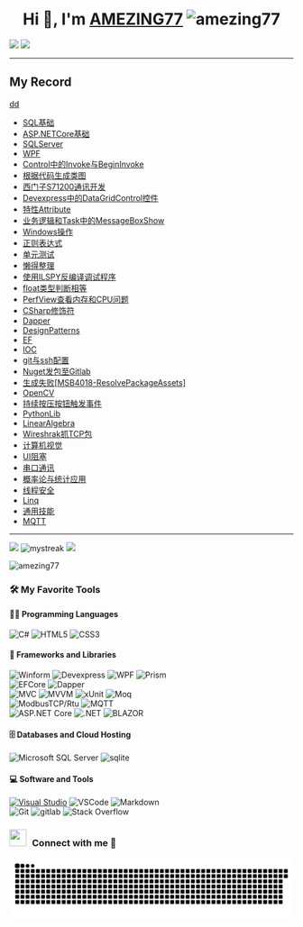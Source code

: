 <h1 align="center">Hi 👋, I'm 
  <a href="https://AMEZING77.github.io/AMEZING77/" target="blank">AMEZING77</a>  
  <!--界面浏览数显示-->
  <img src="https://komarev.com/ghpvc/?username=amezing77&label=Profile%20views&color=0e75b6&style=flat" alt="amezing77" /> 
</h1>

<!--horizontal divider(gradiant)-->
<img src="https://user-images.githubusercontent.com/73097560/115834477-dbab4500-a447-11eb-908a-139a6edaec5c.gif">
<!--修仙图-->
<img src="https://github-immortality.vercel.app/api?username=AMEZING77" />

---
## My Record
[dd](MYRECORDS/20241108--SQL基础.md)
<ul> 
<li><a href="MYRECORDS/20241108--SQL基础.md">SQL基础</a></li> 
<li><a href="MYRECORDS/20241130--ASPNETCore.md">ASP.NETCore基础</a></li> 
<li><a href="MYRECORDS/20241219--SQLSERVER.md">SQLServer</a></li>
<li><a href="MYRECORDS/20241229--WPF.md">WPF</a></li>
<li><a href="MYRECORDS/20250109--Control中的Invoke与BeginInvoke.md">Control中的Invoke与BeginInvoke</a></li>
<li><a href="MYRECORDS/20250114--根据代码生成类图.md">根据代码生成类图</a></li>
<li><a href="MYRECORDS/20250114--西门子S71200通讯开发.md">西门子S71200通讯开发</a></li>
<li><a href="MYRECORDS/20250114--Devexpress中的DataGridControl控件.md">Devexpress中的DataGridControl控件</a></li>
<li><a href="MYRECORDS/20250116--特性Attribute.md">特性Attribute</a></li>
<li><a href="MYRECORDS/20250117--业务逻辑和Task中的MessageBoxShow.md">业务逻辑和Task中的MessageBoxShow</a></li>
<li><a href="MYRECORDS/20250117--Windows操作.md">Windows操作</a></li>
<li><a href="MYRECORDS/20250118--正则表达式.md">正则表达式</a></li>
<li><a href="MYRECORDS/20250120--单元测试.md">单元测试</a></li>
<li><a href="MYRECORDS/20250120--懒得整理.md">懒得整理</a></li>
<li><a href="MYRECORDS/20250120--使用ILSPY反编译调试程序.md">使用ILSPY反编译调试程序</a></li>
<li><a href="MYRECORDS/20250120--float类型判断相等.md">float类型判断相等</a></li>
<li><a href="MYRECORDS/20250120--PerfView查看内存和CPU问题.md">PerfView查看内存和CPU问题</a></li>
<li><a href="MYRECORDS/20250121--CSharp修饰符.md">CSharp修饰符</a></li>
<li><a href="MYRECORDS/20250123--Dapper.md">Dapper</a></li>
<li><a href="MYRECORDS/20250123--DesignPatterns.md">DesignPatterns</a></li>
<li><a href="MYRECORDS/20250123--EF.md">EF</a></li>
<li><a href="MYRECORDS/20250123--IOC.md">IOC</a></li>
<li><a href="MYRECORDS/20250124--git与ssh配置.md">git与ssh配置</a></li>
<li><a href="MYRECORDS/20250220--Nuget发包至Gitlab.md">Nuget发包至Gitlab</a></li>
<li><a href="MYRECORDS/20250221-生成失败[MSB4018-ResolvePackageAssets].md">生成失败[MSB4018-ResolvePackageAssets]</a></li>
<li><a href="MYRECORDS/20250224--OpenCV.md">OpenCV</a></li>
<li><a href="MYRECORDS/20250225--持续按压按钮触发事件.md">持续按压按钮触发事件</a></li>
<li><a href="MYRECORDS/20250225--PythonLib.md">PythonLib</a></li>
<li><a href="MYRECORDS/20250226--LinearAlgebra.md">LinearAlgebra</a></li>
<li><a href="MYRECORDS/20250228--Wireshrak抓TCP包.md">Wireshrak抓TCP包</a></li>
<li><a href="MYRECORDS/20250302--计算机视觉.md">计算机视觉</a></li>
<li><a href="MYRECORDS/20250303--UI阻塞.md">UI阻塞</a></li>
<li><a href="MYRECORDS/20250305--串口通讯.md">串口通讯</a></li>
<li><a href="MYRECORDS/20250305--概率论与统计应用.md">概率论与统计应用</a></li>
<li><a href="MYRECORDS/20250305--线程安全.md">线程安全</a></li>
<li><a href="MYRECORDS/20250305--Linq.md">Linq</a></li>
<li><a href="MYRECORDS/通用技能.md">通用技能</a></li>
<li><a href="MYRECORDS/MQTT.md">MQTT</a></li>
</ul>


---
![](https://github-readme-stats.vercel.app/api?username=AMEZING77&show_icons=true&theme=tokyonight)
<img src="https://github-readme-streak-stats.herokuapp.com/?user=AMEZING77&theme=tokyonight" alt="mystreak"/>
![](https://github-readme-stats.vercel.app/api/top-langs/?username=AMEZING77&theme=tokyonight&layout=compact)
<!--成就徽章-->
<img src="https://github-profile-trophy.vercel.app/?username=amezing77" alt="amezing77" />


### 🛠️ My Favorite Tools
#### 👨‍💻 Programming Languages
![C#](https://img.shields.io/badge/C%23-239120.svg?logo=c-sharp&logoColor=white)
![HTML5](https://img.shields.io/badge/HTML5-E34F26.svg?logo=html5&logoColor=white)
![CSS3](https://img.shields.io/badge/CSS3-1572B6.svg?logo=css3&logoColor=white)
#### 🧰 Frameworks and Libraries
![Winform](https://img.shields.io/badge/-Winform-gray?logo=Winform)
![Devexpress](https://img.shields.io/badge/-Devexpress-gray?logo=Devexpress)
![WPF](https://img.shields.io/badge/-WPF-gray?logo=WPF)
![Prism](https://img.shields.io/badge/-Prism-gray?logo=Prism)\
![EFCore](https://img.shields.io/badge/-EFCore-blue?logo=Entity%20framework%20Core)
![Dapper](https://img.shields.io/badge/-Dapper-blue?logo=Dapper)\
![MVC](https://img.shields.io/badge/-MVC-%20?logo=MVC)
![MVVM](https://img.shields.io/badge/-MVVM-%20?logo=MVVM)
![xUnit](https://img.shields.io/badge/-xUnit-%20?logo=xUnit)
![Moq](https://img.shields.io/badge/-Moq-%20?logo=Moq)\
![ModbusTCP/Rtu](https://img.shields.io/badge/-ModbusTCP%2FRtu-%20orange?logo=ModbusTCP)
![MQTT](https://img.shields.io/badge/-MQTT-%20orange?logo=ModbusTCP)\
![ASP.NET Core](https://img.shields.io/badge/-ASP.NETCore-%20purple?style=for-the-badge&logo=ASP)
![.NET](https://img.shields.io/badge/.NET-512BD4?style=for-the-badge&logo=dotnet&logoColor=white)
![BLAZOR](https://img.shields.io/badge/Blazor-512BD4?style=for-the-badge&logo=blazor&logoColor=white)
#### 🗄️ Databases and Cloud Hosting
![Microsoft SQL Server](https://img.shields.io/badge/SQL-Server-CC2927?logo=microsoft-sql-server&logoColor=white)
![sqlite](https://img.shields.io/badge/sqlite-07405e.svg?logo=sqlite&logoColor=white)

#### 💻 Software and Tools
[![Visual Studio](https://badgen.net/badge/icon/visualstudio?icon=visualstudio&label)](https://visualstudio.microsoft.com)
![VSCode](https://img.shields.io/badge/VSCode-007ACC?logo=visual-studio-code&logoColor=white)
![Markdown](https://img.shields.io/badge/Markdown-000000.svg?logo=markdown&logoColor=white)\
![Git](https://img.shields.io/badge/Git-black?logo=git)
![gitlab](https://img.shields.io/badge/Gitlab-330f63.svg?logo=gitlab&logoColor=white)
![Stack Overflow](https://img.shields.io/badge/-Stack%20Overflow-FE7A16?logo=stack-overflow&logoColor=white)

<h3 align="left" > <img src="https://media.giphy.com/media/iY8CRBdQXODJSCERIr/giphy.gif" width="30" height="30" style="margin-right: 10px;">Connect with me 🤝 </h3>
<!-- Snake Code Contribution Map 贪吃蛇代码贡献图 -->
<picture>
  <source media="(prefers-color-scheme: light)" srcset="https://github.com/AMEZING77/AMEZING77/blob/output/github-contribution-grid-snake.svg" />
  <source media="(prefers-color-scheme: dark)" srcset="https://github.com/AMEZING77/AMEZING77/blob/output/github-contribution-grid-snake-dark.svg" />
  <img alt="github-snake" src="https://github.com/AMEZING77/AMEZING77/blob/output/github-contribution-grid-snake-dark.svg" />
</picture>
</div>









